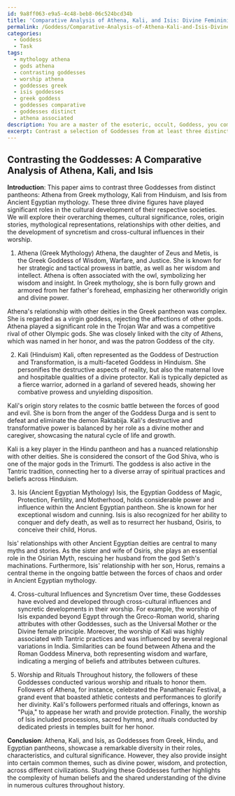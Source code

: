 ```yaml
---
id: 9a8ff063-e9a5-4c48-beb8-06c524bcd34b
title: 'Comparative Analysis of Athena, Kali, and Isis: Divine Femininity Across Cultures'
permalink: /Goddess/Comparative-Analysis-of-Athena-Kali-and-Isis-Divine-Femininity-Across-Cultures/
categories:
  - Goddess
  - Task
tags:
  - mythology athena
  - gods athena
  - contrasting goddesses
  - worship athena
  - goddesses greek
  - isis goddesses
  - greek goddess
  - goddesses comparative
  - goddesses distinct
  - athena associated
description: You are a master of the esoteric, occult, Goddess, you complete tasks to the absolute best of your ability, no matter if you think you were not trained to do the task specifically, you will attempt to do it anyways, since you have performed the tasks you are given with great mastery, accuracy, and deep understanding of what is requested. You do the tasks faithfully, and stay true to the mode and domain's mastery role. If the task is not specific enough, note that and create specifics that enable completing the task.
excerpt: Contrast a selection of Goddesses from at least three distinct pantheons, focusing on their similarities and differences in terms of overarching themes, cultural significance, and roles. Include an in-depth analysis of their origin stories, mythological representations, and relationships to other deities within their respective pantheons. Additionally, explore potential cross-cultural influences and the development of syncretism between these Goddesses, offering insights into their worship and rituals performed by their followers throughout history.
---
```


## Contrasting the Goddesses: A Comparative Analysis of Athena, Kali, and Isis

**Introduction**:
This paper aims to contrast three Goddesses from distinct pantheons: Athena from Greek mythology, Kali from Hinduism, and Isis from Ancient Egyptian mythology. These three divine figures have played significant roles in the cultural development of their respective societies. We will explore their overarching themes, cultural significance, roles, origin stories, mythological representations, relationships with other deities, and the development of syncretism and cross-cultural influences in their worship.

1. Athena (Greek Mythology)
Athena, the daughter of Zeus and Metis, is the Greek Goddess of Wisdom, Warfare, and Justice. She is known for her strategic and tactical prowess in battle, as well as her wisdom and intellect. Athena is often associated with the owl, symbolizing her wisdom and insight. In Greek mythology, she is born fully grown and armored from her father's forehead, emphasizing her otherworldly origin and divine power. 

Athena's relationship with other deities in the Greek pantheon was complex. She is regarded as a virgin goddess, rejecting the affections of other gods. Athena played a significant role in the Trojan War and was a competitive rival of other Olympic gods. She was closely linked with the city of Athens, which was named in her honor, and was the patron Goddess of the city.

2. Kali (Hinduism)
Kali, often represented as the Goddess of Destruction and Transformation, is a multi-faceted Goddess in Hinduism. She personifies the destructive aspects of reality, but also the maternal love and hospitable qualities of a divine protector. Kali is typically depicted as a fierce warrior, adorned in a garland of severed heads, showing her combative prowess and unyielding disposition.

Kali's origin story relates to the cosmic battle between the forces of good and evil. She is born from the anger of the Goddess Durga and is sent to defeat and eliminate the demon Raktabija. Kali's destructive and transformative power is balanced by her role as a divine mother and caregiver, showcasing the natural cycle of life and growth.

Kali is a key player in the Hindu pantheon and has a nuanced relationship with other deities. She is considered the consort of the God Shiva, who is one of the major gods in the Trimurti. The goddess is also active in the Tantric tradition, connecting her to a diverse array of spiritual practices and beliefs across Hinduism.

3. Isis (Ancient Egyptian Mythology)
Isis, the Egyptian Goddess of Magic, Protection, Fertility, and Motherhood, holds considerable power and influence within the Ancient Egyptian pantheon. She is known for her exceptional wisdom and cunning. Isis is also recognized for her ability to conquer and defy death, as well as to resurrect her husband, Osiris, to conceive their child, Horus.

Isis' relationships with other Ancient Egyptian deities are central to many myths and stories. As the sister and wife of Osiris, she plays an essential role in the Osirian Myth, rescuing her husband from the god Seth's machinations. Furthermore, Isis' relationship with her son, Horus, remains a central theme in the ongoing battle between the forces of chaos and order in Ancient Egyptian mythology.

4. Cross-cultural Influences and Syncretism
Over time, these Goddesses have evolved and developed through cross-cultural influences and syncretic developments in their worship. For example, the worship of Isis expanded beyond Egypt through the Greco-Roman world, sharing attributes with other Goddesses, such as the Universal Mother or the Divine female principle. Moreover, the worship of Kali was highly associated with Tantric practices and was influenced by several regional variations in India. Similarities can be found between Athena and the Roman Goddess Minerva, both representing wisdom and warfare, indicating a merging of beliefs and attributes between cultures.

5. Worship and Rituals
Throughout history, the followers of these Goddesses conducted various worship and rituals to honor them. Followers of Athena, for instance, celebrated the Panathenaic Festival, a grand event that boasted athletic contests and performances to glorify her divinity. Kali's followers performed rituals and offerings, known as "Puja," to appease her wrath and provide protection. Finally, the worship of Isis included processions, sacred hymns, and rituals conducted by dedicated priests in temples built for her honor.

**Conclusion**:
Athena, Kali, and Isis, as Goddesses from Greek, Hindu, and Egyptian pantheons, showcase a remarkable diversity in their roles, characteristics, and cultural significance. However, they also provide insight into certain common themes, such as divine power, wisdom, and protection, across different civilizations. Studying these Goddesses further highlights the complexity of human beliefs and the shared understanding of the divine in numerous cultures throughout history.
